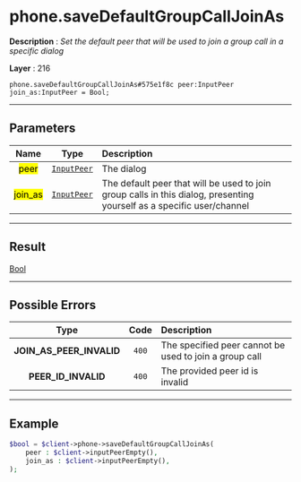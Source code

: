 # phone.saveDefaultGroupCallJoinAs

**Description** : *Set the default peer that will be used to join a group call in a specific dialog*

**Layer** : 216

```tl
phone.saveDefaultGroupCallJoinAs#575e1f8c peer:InputPeer join_as:InputPeer = Bool;
```

---

## Parameters

| Name | Type | Description |
| :---: | :---: | :--- |
| <mark>peer</mark> | [`InputPeer`](type/InputPeer) | The dialog |
| <mark>join_as</mark> | [`InputPeer`](type/InputPeer) | The default peer that will be used to join group calls in this dialog, presenting yourself as a specific user/channel |

---

## Result

[Bool](type/Bool)

---

## Possible Errors

| Type | Code | Description |
| :---: | :---: | :--- |
| **JOIN_AS_PEER_INVALID** | `400` | The specified peer cannot be used to join a group call |
| **PEER_ID_INVALID** | `400` | The provided peer id is invalid |

---

## Example

```php
$bool = $client->phone->saveDefaultGroupCallJoinAs(
	peer : $client->inputPeerEmpty(),
	join_as : $client->inputPeerEmpty(),
);
```